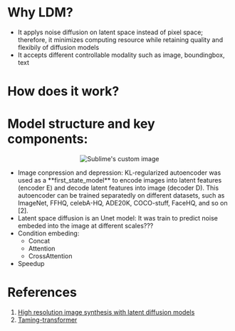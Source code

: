 # Why LDM?
-  It applys noise diffusion on latent space instead of pixel space; therefore, it minimizes computing resource while retaining quality and flexibily of diffusion models
-  It accepts different controllable modality such as image, boundingbox, text
# How does it work?
# Model structure and key components:
<div align="center">
  <img src="https://github.com/CompVis/latent-diffusion/raw/main/assets/modelfigure.png" alt="Sublime's custom image"/>
</div>

- <div align="left"> Image conpression and depression: KL-regularized autoencoder was used as a **first_state_model** to encode images into latent features (encoder E) and decode latent features into image (decoder D). This autoencoder can be trained separatedly on different datasets, such as ImageNet, FFHQ, celebA-HQ, ADE20K, COCO-stuff, FaceHQ, and so on [2].</div>
- Latent space diffusion is an Unet model: It was train to predict noise embeded into the image at different scales???
- Condition embeding:
  - Concat
  - Attention
  - CrossAttention
- Speedup


# References
1. [High resolution image synthesis with latent diffusion models](https://arxiv.org/pdf/2112.10752.pdf)
2. [Taming-transformer](https://github.com/CompVis/taming-transformers)

